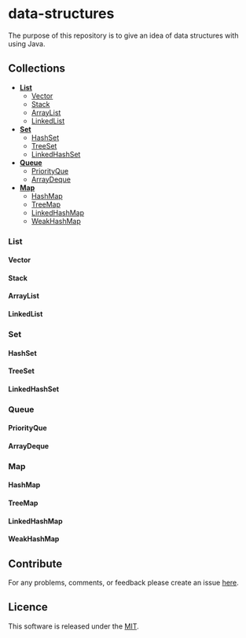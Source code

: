 # data-structures
The purpose of this repository is to give an idea of data structures with using Java.

## Collections
- **[List](#List)**
  - [Vector](#Vector)
  - [Stack](#Stack)
  - [ArrayList](#ArrayList)
  - [LinkedList](#LinkedList)
- **[Set](#Set)**
  - [HashSet](#HashSet)
  - [TreeSet](#TreeSet)
  - [LinkedHashSet](#LinkedHashSet)
- **[Queue](#Queue)**
  - [PriorityQue](#PriorityQue)
  - [ArrayDeque](#ArrayDeque)
- **[Map](#Map)**
  - [HashMap](#HashMap)
  - [TreeMap](#TreeMap)
  - [LinkedHashMap](#LinkedHashMap)
  - [WeakHashMap](#WeakHashMap)

### List
#### Vector
#### Stack
#### ArrayList
#### LinkedList

### Set
#### HashSet
#### TreeSet
#### LinkedHashSet

### Queue
#### PriorityQue
#### ArrayDeque

### Map
#### HashMap
#### TreeMap
#### LinkedHashMap
#### WeakHashMap

## Contribute
For any problems, comments, or feedback please create an issue [here](https://github.com/egnaf/sequent/data-structures).
<br>

## Licence
This software is released under the [MIT](http://mitlicense.org).
